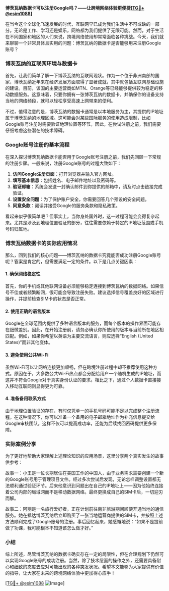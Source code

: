 **博茨瓦纳数据卡可以注册Google吗？——让跨境网络体验更便捷[[TG💪+ @esim1088](https://t.me/s/esim1088)]**

在当今这个全球化飞速发展的时代，互联网早已成为我们生活中不可或缺的一部分。无论是工作、学习还是娱乐，网络都为我们提供了无限可能。然而，对于生活在不同国家和地区的人们来说，跨境网络使用却常常面临各种挑战。今天，我们就来聊聊一个非常具体且实用的问题：博茨瓦纳的数据卡是否能够用来注册Google账号？

### 博茨瓦纳的互联网环境与数据卡

首先，让我们简单了解一下博茨瓦纳的互联网现状。作为一个位于非洲南部的国家，博茨瓦纳近年来在经济发展方面取得了显著成就，其中就包括互联网基础设施的建设。目前，该国的主要运营商如MTN、Orange等已经能够提供较为稳定的移动数据服务。这意味着，只要你拥有一张博茨瓦纳的数据卡，并确保你的设备支持当地的网络频段，就可以轻松享受高速上网带来的便利。

不过，值得注意的是，博茨瓦纳的数据卡通常是以本地服务为主，其提供的IP地址属于博茨瓦纳的地理区域。这可能会对某些国际服务的使用造成限制，比如Google账号注册时需要验证地理位置等环节。因此，在尝试注册之前，我们需要仔细考虑这些潜在的技术障碍。

### Google账号注册的基本流程

在深入探讨博茨瓦纳数据卡能否用于Google账号注册之前，我们先回顾一下常规的注册步骤。一般来说，注册Google账号的过程大致如下：

1. **访问Google注册页面**：打开浏览器并输入官方网址。
2. **填写基本信息**：包括姓名、电子邮件地址以及密码等。
3. **验证邮箱**：系统会发送一封确认邮件到你提供的邮箱中，请及时点击链接完成验证。
4. **设置安全问题**：为了保护账户安全，你需要回答几个预设的安全问题。
5. **同意条款**：阅读并接受Google的服务条款和隐私政策。

看起来似乎很简单吧？但事实上，当你身处国外时，这一过程可能会变得复杂起来。尤其是涉及到地理位置验证的部分，往往需要依赖于特定的IP地址范围或手机号码归属地。

### 博茨瓦纳数据卡的实际应用情况

那么，回到我们的核心问题——博茨瓦纳的数据卡究竟能否成功注册Google账号呢？答案是肯定的，但需要满足一定的条件。以下是几点关键因素：

#### 1. 确保网络稳定性
首先，你的手机或其他联网设备必须能够稳定连接到博茨瓦纳的数据网络。如果信号不佳或者频繁断网，很可能会导致注册失败。建议选择信号覆盖良好的区域进行操作，并提前检查SIM卡的状态是否正常。

#### 2. 使用正确的语言版本
Google在全球范围内提供了多种语言版本的服务，而每个版本的操作界面可能存在细微差别。因此，在开始注册前，请务必确认你所使用的版本与当前所在地区相匹配。例如，如果你希望以英语为主要交流语言，则应选择“English (United States)”而非其他变体。

#### 3. 避免使用公共Wi-Fi
虽然Wi-Fi可以让网络连接更加顺畅，但在跨境注册过程中却不推荐使用这种方式。原因在于，大多数公共Wi-Fi热点都会分配给用户一个随机生成的IP地址，而这并不符合Google对于真实身份认证的要求。相比之下，通过个人数据卡直接接入移动互联网则显得更为可靠。

#### 4. 准备备用联系方式
由于地理位置验证的存在，有时仅凭单一的手机号码可能不足以完成整个注册流程。在这种情况下，你可以准备一个备用的电子邮箱地址作为补充信息提交给Google审核团队。这样不仅可以提高成功率，还能为后续找回密码提供更多保障。

### 实际案例分享

为了更好地帮助大家理解上述理论知识的应用场景，这里分享两个真实发生的故事供参考：

故事一：小王是一位长期居住在美国工作的中国人，由于业务需求需要创建一个新的Google账号用于管理项目文件。经过多次尝试后发现，无论怎样调整设置都无法顺利通过验证环节。后来他意识到问题出在自己的IP地址上——因为他始终连接着公司内部的局域网而不是移动数据网络。最终更换成自己的SIM卡后，一切迎刃而解。

故事二：阿丽是一名旅行爱好者，正在计划前往南非旅游期间顺便开通当地的通信服务。她在抵达博茨瓦纳后立即购买了一张当地运营商提供的SIM卡，并按照上述方法顺利完成了Google账号的注册。事后回忆起来，她感慨地说：“如果不是提前做了功课，我可能根本不知道该怎么做才好。”

### 小结

综上所述，尽管博茨瓦纳的数据卡确实存在一定的局限性，但在合理规划下仍然可以实现Google账号的成功注册。当然，除了技术层面的操作之外，还需要具备耐心和细致的态度去应对可能出现的各种突发状况。希望本文能够为大家提供有价值的指导，让大家在未来的跨境网络体验中更加得心应手！

[[TG💪+ @esim1088](https://t.me/s/esim1088) ![Image](https://i.postimg.cc/4NQfJmqS/Snipaste-2025-05-13-00-14-12.png)]